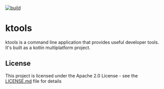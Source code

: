 [![build](https://github.com/sriniketh/ktools/actions/workflows/build.yml/badge.svg?branch=main)](https://github.com/sriniketh/ktools/actions/workflows/build.yml)

# ktools

ktools is a command line application that provides useful developer tools. It's built as a kotlin multiplatform project.

## License

This project is licensed under the Apache 2.0 License - see the [LICENSE.md](LICENSE.md) file for details
